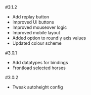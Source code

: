 #3.1.2

* Add replay button
* Improved UI buttons
* Improved mouseover logic
* Improved mobile layout
* Added option to round y axis values
* Updated colour scheme

#3.0.1

* Add datatypes for bindings
* Frontload selected horses

#3.0.2

* Tweak autoheight config
